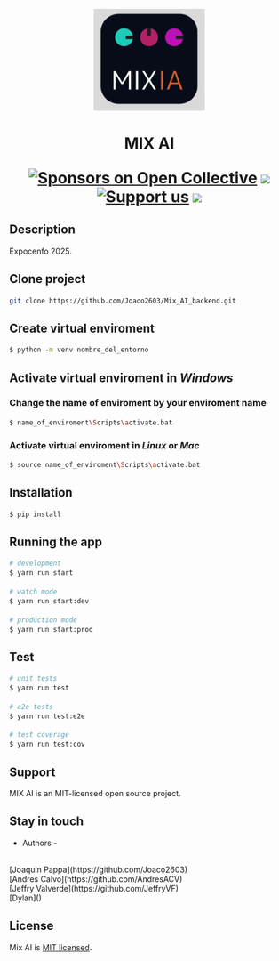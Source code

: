 <p align="center">
  <a target="blank"><img src="./assets/image.png" width="200" alt="Nest Logo" /></a>
</p>

  <h1 align="center">MIX AI</p>
    <p align="center">
<a href="https://opencollective.com/nest#sponsor" target="_blank"><img src="https://opencollective.com/nest/sponsors/badge.svg" alt="Sponsors on Open Collective" /></a>
  <a href="https://paypal.me/kamilmysliwiec" target="_blank"><img src="https://img.shields.io/badge/Donate-PayPal-ff3f59.svg"/></a>
    <a href="https://opencollective.com/nest#sponsor"  target="_blank"><img src="https://img.shields.io/badge/Support%20us-Open%20Collective-41B883.svg" alt="Support us"></a>
  <a href="https://twitter.com/nestframework" target="_blank"><img src="https://img.shields.io/twitter/follow/nestframework.svg?style=social&label=Follow"></a>
</p>


## Description

Expocenfo 2025.

## Clone project

```bash
git clone https://github.com/Joaco2603/Mix_AI_backend.git

```

## Create virtual enviroment
```bash
$ python -m venv nombre_del_entorno
```

## Activate virtual enviroment in *Windows*

### Change the name of enviroment by your enviroment name

```bash
$ name_of_enviroment\Scripts\activate.bat
```

### Activate virtual enviroment in *Linux* or *Mac*

```bash
$ source name_of_enviroment\Scripts\activate.bat
```

## Installation

```bash
$ pip install
```

## Running the app

```bash
# development
$ yarn run start

# watch mode
$ yarn run start:dev

# production mode
$ yarn run start:prod
```

## Test

```bash
# unit tests
$ yarn run test

# e2e tests
$ yarn run test:e2e

# test coverage
$ yarn run test:cov
```

## Support

MIX AI is an MIT-licensed open source project.

## Stay in touch

- Authors -
<br/> 
[Joaquin Pappa](https://github.com/Joaco2603)
<br/>
[Andres Calvo](https://github.com/AndresACV)
<br/>
[Jeffry Valverde](https://github.com/JeffryVF)
<br/>
[Dylan]()

<!-- - Website - [https://nestjs.com](https://nestjs.com/) -->
<!-- - Twitter - [@nestframework](https://twitter.com/nestframework) -->

## License

Mix AI is [MIT licensed](LICENSE).
